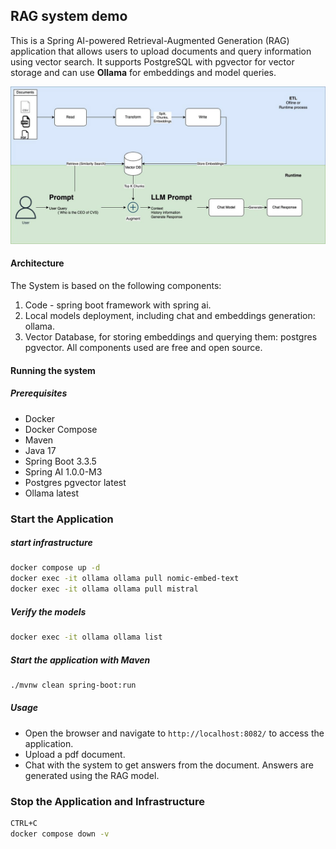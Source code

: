 ## RAG system demo
This is a Spring AI-powered Retrieval-Augmented Generation (RAG) application that allows users to upload documents and query information using vector search. It supports PostgreSQL with pgvector for vector storage and can use **Ollama** for embeddings and model queries.

![alt text](./img/rag.png)


#### Architecture
The System is based on the following components:
1. Code - spring boot framework with spring ai.
2. Local models deployment, including chat and embeddings generation: ollama.
3. Vector Database, for storing embeddings and querying them: postgres pgvector.
   All components used are free and open source.

#### Running the system
##### Prerequisites
- Docker
- Docker Compose
- Maven
- Java 17
- Spring Boot 3.3.5
- Spring AI 1.0.0-M3
- Postgres pgvector latest
- Ollama latest

### Start the Application

##### start infrastructure
```bash
docker compose up -d
docker exec -it ollama ollama pull nomic-embed-text
docker exec -it ollama ollama pull mistral
```
##### Verify the models
```bash
docker exec -it ollama ollama list
```
##### Start the application with Maven
```bash
./mvnw clean spring-boot:run
```

##### Usage
- Open the browser and navigate to `http://localhost:8082/` to access the application.
- Upload a pdf document.
- Chat with the system to get answers from the document. Answers are generated using the RAG model.

### Stop the Application and Infrastructure
```bash
CTRL+C
docker compose down -v
```





